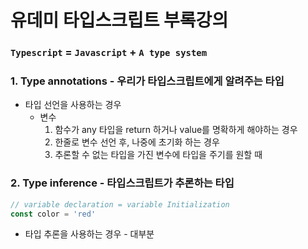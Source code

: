 # 유데미 타입스크립트 부록강의

### `Typescript` = `Javascript` + `A type system`
### 1. Type annotations - 우리가 타입스크립트에게 알려주는 타입
* 타입 선언을 사용하는 경우
  * 변수
    1. 함수가 any 타입을 return 하거나 value를 명확하게 해야하는 경우
    2. 한줄로 변수 선언 후, 나중에 초기화 하는 경우
    3. 추론할 수 없는 타입을 가진 변수에 타입을 주기를 원할 때

### 2. Type inference - 타입스크립트가 추론하는 타입
```ts
// variable declaration = variable Initialization
const color = 'red'
```
* 타입 추론을 사용하는 경우 - 대부분
